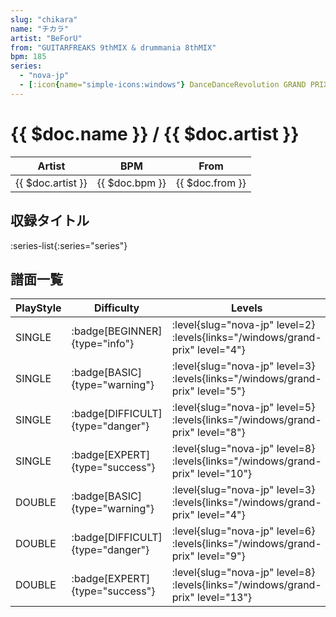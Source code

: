 ```yaml
---
slug: "chikara"
name: "チカラ"
artist: "BeForU"
from: "GUITARFREAKS 9thMIX & drummania 8thMIX"
bpm: 185
series:
  - "nova-jp"
  - [:icon{name="simple-icons:windows"} DanceDanceRevolution GRAND PRIX (グランプリプレー)](/windows/grand-prix)
---
```


# {{ $doc.name }} / {{ $doc.artist }}

|Artist|BPM|From|
|------|---|----|
|{{ $doc.artist }}|{{ $doc.bpm }}|{{ $doc.from }}|

## 収録タイトル

:series-list{:series="series"}

## 譜面一覧

|PlayStyle|Difficulty|Levels|Notes|Movie|
|---------|----------|------|-----|-----|
|SINGLE| :badge[BEGINNER]{type="info"}|<div class="field is-grouped is-grouped-multiline"> :level{slug="nova-jp" level=2}  :levels{links="/windows/grand-prix" level="4"}</div>|115/0||
|SINGLE| :badge[BASIC]{type="warning"}|<div class="field is-grouped is-grouped-multiline"> :level{slug="nova-jp" level=3}  :levels{links="/windows/grand-prix" level="5"}</div>|149/0||
|SINGLE| :badge[DIFFICULT]{type="danger"}|<div class="field is-grouped is-grouped-multiline"> :level{slug="nova-jp" level=5}  :levels{links="/windows/grand-prix" level="8"}</div>|269/8||
|SINGLE| :badge[EXPERT]{type="success"}|<div class="field is-grouped is-grouped-multiline"> :level{slug="nova-jp" level=8}  :levels{links="/windows/grand-prix" level="10"}</div>|367/1||
|DOUBLE| :badge[BASIC]{type="warning"}|<div class="field is-grouped is-grouped-multiline"> :level{slug="nova-jp" level=3}  :levels{links="/windows/grand-prix" level="4"}</div>|161/0||
|DOUBLE| :badge[DIFFICULT]{type="danger"}|<div class="field is-grouped is-grouped-multiline"> :level{slug="nova-jp" level=6}  :levels{links="/windows/grand-prix" level="9"}</div>|269/16||
|DOUBLE| :badge[EXPERT]{type="success"}|<div class="field is-grouped is-grouped-multiline"> :level{slug="nova-jp" level=8}  :levels{links="/windows/grand-prix" level="13"}</div>|384/0||
